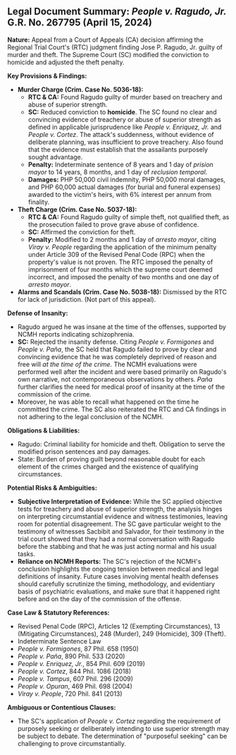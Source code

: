 ## Legal Document Summary: *People v. Ragudo, Jr.* G.R. No. 267795 (April 15, 2024)

**Nature:** Appeal from a Court of Appeals (CA) decision affirming the Regional Trial Court's (RTC) judgment finding Jose P. Ragudo, Jr. guilty of murder and theft. The Supreme Court (SC) modified the conviction to homicide and adjusted the theft penalty.

**Key Provisions & Findings:**

*   **Murder Charge (Crim. Case No. 5036-18):**
    *   **RTC & CA:** Found Ragudo guilty of murder based on treachery and abuse of superior strength.
    *   **SC:** Reduced conviction to **homicide**. The SC found no clear and convincing evidence of treachery or abuse of superior strength as defined in applicable jurisprudence like *People v. Enriquez, Jr.* and *People v. Cortez*. The attack's suddenness, without evidence of deliberate planning, was insufficient to prove treachery. Also found that the evidence must establish that the assailants purposely sought advantage.
    *   **Penalty:** Indeterminate sentence of 8 years and 1 day of *prision mayor* to 14 years, 8 months, and 1 day of *reclusion temporal*.
    *   **Damages:** PHP 50,000 civil indemnity, PHP 50,000 moral damages, and PHP 60,000 actual damages (for burial and funeral expenses) awarded to the victim's heirs, with 6% interest per annum from finality.
*   **Theft Charge (Crim. Case No. 5037-18):**
    *   **RTC & CA:** Found Ragudo guilty of simple theft, not qualified theft, as the prosecution failed to prove grave abuse of confidence.
    *   **SC:** Affirmed the conviction for theft.
    *   **Penalty:** Modified to 2 months and 1 day of *arresto mayor*, citing *Viray v. People* regarding the application of the minimum penalty under Article 309 of the Revised Penal Code (RPC) when the property's value is not proven. The RTC imposed the penalty of imprisonment of four months which the supreme court deemed incorrect, and imposed the penalty of two months and one day of *arresto mayor*.
*   **Alarms and Scandals (Crim. Case No. 5038-18):** Dismissed by the RTC for lack of jurisdiction. (Not part of this appeal).

**Defense of Insanity:**

*   Ragudo argued he was insane at the time of the offenses, supported by NCMH reports indicating schizophrenia.
*   **SC:** Rejected the insanity defense. Citing *People v. Formigones* and *People v. Paña*, the SC held that Ragudo failed to prove by clear and convincing evidence that he was completely deprived of reason and free will *at the time of the crime.* The NCMH evaluations were performed well after the incident and were based primarily on Ragudo's own narrative, not contemporaneous observations by others. *Paña* further clarifies the need for medical proof of insanity at the time of the commission of the crime.
*   Moreover, he was able to recall what happened on the time he committed the crime. The SC also reiterated the RTC and CA findings in not adhering to the legal conclusion of the NCMH.

**Obligations & Liabilities:**

*   Ragudo: Criminal liability for homicide and theft. Obligation to serve the modified prison sentences and pay damages.
*   State: Burden of proving guilt beyond reasonable doubt for each element of the crimes charged and the existence of qualifying circumstances.

**Potential Risks & Ambiguities:**

*   **Subjective Interpretation of Evidence:** While the SC applied objective tests for treachery and abuse of superior strength, the analysis hinges on interpreting circumstantial evidence and witness testimonies, leaving room for potential disagreement. The SC gave particular weight to the testimony of witnesses Sacbibit and Salvador, for their testimony in the trial court showed that they had a normal conversation with Ragudo before the stabbing and that he was just acting normal and his usual tasks.
*   **Reliance on NCMH Reports:** The SC's rejection of the NCMH's conclusion highlights the ongoing tension between medical and legal definitions of insanity. Future cases involving mental health defenses should carefully scrutinize the timing, methodology, and evidentiary basis of psychiatric evaluations, and make sure that it happened right before and on the day of the commission of the offense.

**Case Law & Statutory References:**

*   Revised Penal Code (RPC), Articles 12 (Exempting Circumstances), 13 (Mitigating Circumstances), 248 (Murder), 249 (Homicide), 309 (Theft).
*   Indeterminate Sentence Law
*   *People v. Formigones*, 87 Phil. 658 (1950)
*   *People v. Paña*, 890 Phil. 533 (2020)
*   *People v. Enriquez, Jr.*, 854 Phil. 609 (2019)
*   *People v. Cortez*, 844 Phil. 1086 (2018)
*   *People v. Tampus*, 607 Phil. 296 (2009)
*   *People v. Opuran*, 469 Phil. 698 (2004)
*   *Viray v. People*, 720 Phil. 841 (2013)

**Ambiguous or Contentious Clauses:**

*   The SC's application of *People v. Cortez* regarding the requirement of purposely seeking or deliberately intending to use superior strength may be subject to debate. The determination of "purposeful seeking" can be challenging to prove circumstantially.
